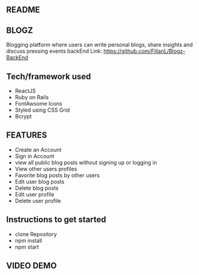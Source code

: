 ## README

## BLOGZ
Blogging platform where users can write personal blogs, share insights and discuss pressing events 
backEnd Link:
https://github.com/FillanL/Blogz-BackEnd

## Tech/framework used
- ReactJS
- Ruby on Rails
- FontAwsome Icons
- Styled using CSS Grid
- Bcrypt

## FEATURES
- Create an Account
- Sign in Account
- view all public blog posts without signing up or logging in
- View other users profiles
- Favorite blog posts by other users
- Edit user blog posts
- Delete blog posts
- Edit user profile
- Delete user profile


 ## Instructions to get started
- clone Repository 
- npm install
- npm start


## VIDEO DEMO
